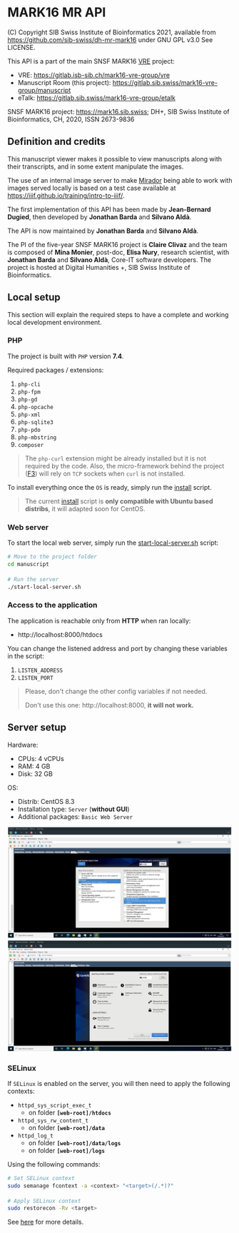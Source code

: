 # MARK16 MR API

(C) Copyright SIB Swiss Institute of Bioinformatics 2021, available from https://github.com/sib-swiss/dh-mr-mark16 under GNU GPL v3.0 See LICENSE.

This API is a part of the main SNSF MARK16 [VRE](https://gitlab.sib.swiss/mark16-vre-group) project:

* VRE: https://gitlab.isb-sib.ch/mark16-vre-group/vre
* Manuscript Room (this project): https://gitlab.sib.swiss/mark16-vre-group/manuscript
* eTalk: https://gitlab.sib.swiss/mark16-vre-group/etalk

SNSF MARK16 project: https://mark16.sib.swiss; DH+, SIB Swiss Institute of Bioinformatics, CH, 2020, ISSN 2673-9836

<!-- [TOC] -->
<!-- {:toc} -->
<!-- The winning format is below -->

## Definition and credits

This manuscript viewer makes it possible to view manuscripts along with their transcripts, and in some extent manipulate the images.

The use of an internal image server to make [Mirador](https://projectmirador.org/) being able to work with images served locally is based on a test case available at https://iiif.github.io/training/intro-to-iiif/.

The first implementation of this API has been made by __Jean-Bernard Dugied__, then developed by __Jonathan Barda__ and __Silvano Aldà__.

The API is now maintained by __Jonathan Barda__ and __Silvano Aldà__.

The PI of the five-year SNSF MARK16 project is __Claire Clivaz__ and the team is composed of __Mina Monier__, post-doc, __Elisa Nury__, research scientist, with __Jonathan Barda__ and __Silvano Aldà__, Core-IT software developers. The project is hosted at Digital Humanities +, SIB Swiss Institute of Bioinformatics.

## Local setup

This section will explain the required steps to have a complete and working local development environment.

### PHP

The project is built with `PHP` version __7.4__.

Required packages / extensions:

1. `php-cli`
2. `php-fpm`
3. `php-gd`
4. `php-opcache`
5. `php-xml`
6. `php-sqlite3`
7. `php-pdo`
8. `php-mbstring`
9. `composer`

> The `php-curl` extension might be already installed but it is not required by the code. Also, the micro-framework behind the project ([F3](https://fatfreeframework.com/3.7/home)) will rely on `TCP` sockets when `curl` is not installed.

To install everything once the `OS` is ready, simply run the [install](./install.sh) script.

> The current [install](./install.sh) script is __only compatible with Ubuntu based distribs__, it will adapted soon for CentOS.

### Web server

To start the local web server, simply run the [start-local-server.sh](start-local-server.sh) script:

```bash
# Move to the project folder
cd manuscript

# Run the server
./start-local-server.sh
```

### Access to the application

The application is reachable only from __HTTP__ when ran locally:

* http://localhost:8000/htdocs

You can change the listened address and port by changing these variables in the script:

1. `LISTEN_ADDRESS`
2. `LISTEN_PORT`

> Please, don't change the other config variables if not needed.
>
> Don't use this one: http://localhost:8000, __it will not work.__

## Server setup

Hardware:

* CPUs: 4 vCPUs
* RAM: 4 GB
* Disk: 32 GB

OS:

* Distrib: CentOS 8.3
* Installation type: `Server` (__without GUI__)
* Additional packages: `Basic Web Server`


![image](./doc/centos8-server-package-selection.png)
![image](./doc/centos8-server-setup-summary.png)

### SELinux

If `SELinux` is enabled on the server, you will then need to apply the following contexts:

* `httpd_sys_script_exec_t`
  * on folder __`[web-root]/htdocs`__
* `httpd_sys_rw_content_t`
  * on folder __`[web-root]/data`__
* `httpd_log_t`
  * on folder __`[web-root]/data/logs`__
  * on folder __`[web-root]/logs`__

Using the following commands:

```bash
# Set SELinux context
sudo semanage fcontext -a <context> "<target>(/.*)?"

# Apply SELinux context
sudo restorecon -Rv <target>
```

See [here](https://www.serverlab.ca/tutorials/linux/web-servers-linux/configuring-selinux-policies-for-apache-web-servers/) for more details.
